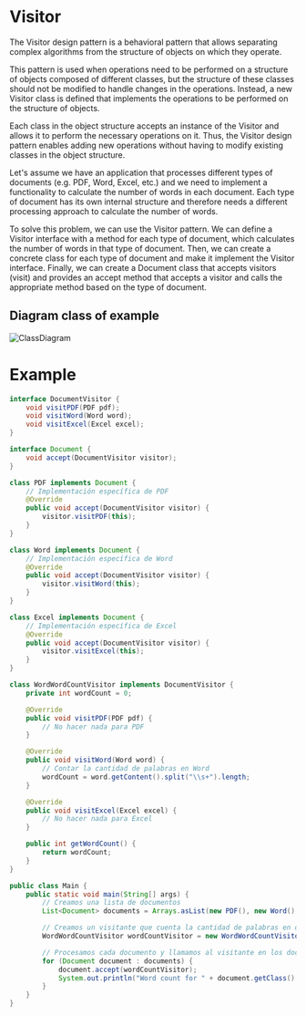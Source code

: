 # Visitor

The Visitor design pattern is a behavioral pattern that allows separating complex algorithms from the structure of objects on which they operate.

This pattern is used when operations need to be performed on a structure of objects composed of different classes, but the structure of these classes should not be modified to handle changes in the operations. Instead, a new Visitor class is defined that implements the operations to be performed on the structure of objects.

Each class in the object structure accepts an instance of the Visitor and allows it to perform the necessary operations on it. Thus, the Visitor design pattern enables adding new operations without having to modify existing classes in the object structure.

Let's assume we have an application that processes different types of documents (e.g. PDF, Word, Excel, etc.) and we need to implement a functionality to calculate the number of words in each document. Each type of document has its own internal structure and therefore needs a different processing approach to calculate the number of words.

To solve this problem, we can use the Visitor pattern. We can define a Visitor interface with a method for each type of document, which calculates the number of words in that type of document. Then, we can create a concrete class for each type of document and make it implement the Visitor interface. Finally, we can create a Document class that accepts visitors (visit) and provides an accept method that accepts a visitor and calls the appropriate method based on the type of document.

## Diagram class of example
![ClassDiagram](http://www.plantuml.com/plantuml/png/hL2x2i8m5DtlLzmnHVe73WMhivFE8RcLGDgKF5f1_NURI4i9BXM7d73VvvpAUMvzQ3MepfDjk22iZGWjTVwYdFB6uWC6eoGECJpN9pOzx6LJhD9NOoMBWEC4wyhnBaYpX4WH2tZ1bsFp5Iu4zPxb78RFduQ5vivXPB5r9Z7SEfIu_tGgleC9QoTBdAJZE1TWb-8R-QMN5V-tUp5v_opBw5oMYQkoL5e1a0jTsdDjK54dGwlV)


# Example

```java
interface DocumentVisitor {
    void visitPDF(PDF pdf);
    void visitWord(Word word);
    void visitExcel(Excel excel);
}

interface Document {
    void accept(DocumentVisitor visitor);
}

class PDF implements Document {
    // Implementación específica de PDF
    @Override
    public void accept(DocumentVisitor visitor) {
        visitor.visitPDF(this);
    }
}

class Word implements Document {
    // Implementación específica de Word
    @Override
    public void accept(DocumentVisitor visitor) {
        visitor.visitWord(this);
    }
}

class Excel implements Document {
    // Implementación específica de Excel
    @Override
    public void accept(DocumentVisitor visitor) {
        visitor.visitExcel(this);
    }
}

class WordWordCountVisitor implements DocumentVisitor {
    private int wordCount = 0;

    @Override
    public void visitPDF(PDF pdf) {
        // No hacer nada para PDF
    }

    @Override
    public void visitWord(Word word) {
        // Contar la cantidad de palabras en Word
        wordCount = word.getContent().split("\\s+").length;
    }

    @Override
    public void visitExcel(Excel excel) {
        // No hacer nada para Excel
    }

    public int getWordCount() {
        return wordCount;
    }
}

public class Main {
    public static void main(String[] args) {
        // Creamos una lista de documentos
        List<Document> documents = Arrays.asList(new PDF(), new Word(), new Excel(), new Word());

        // Creamos un visitante que cuenta la cantidad de palabras en documentos de Word
        WordWordCountVisitor wordCountVisitor = new WordWordCountVisitor();

        // Procesamos cada documento y llamamos al visitante en los documentos de Word
        for (Document document : documents) {
            document.accept(wordCountVisitor);
            System.out.println("Word count for " + document.getClass().getSimpleName() + ": " + wordCountVisitor.getWordCount());
        }
    }
}